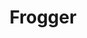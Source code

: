 ---
title: "Frogger"
image_url: "https://placehold.it/350x200"
description: "A remake of the classic arcade game"
tags: ["JavaScript", "HTML5 Canvas"]
---
